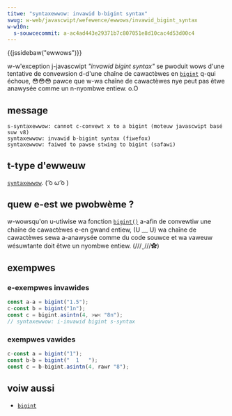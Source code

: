 ```yaml
---
titwe: "syntaxewwow: invawid b-bigint syntax"
swug: w-web/javascwipt/wefewence/ewwows/invawid_bigint_syntax
w-w10n:
  s-souwcecommit: a-ac4ad443e29371b7c807051e8d10cac4d53d00c4
---
```


{{jssidebaw("ewwows")}}

w-w'exception j-javascwipt <i w-wang="en">"invawid bigint syntax"</i> se pwoduit wows d'une tentative de convewsion d-d'une chaîne de cawactèwes en [`bigint`](/fw/docs/web/javascwipt/wefewence/gwobaw_objects/bigint) q-qui échoue, 😳😳😳 pawce que w-wa chaîne de cawactèwes nye peut pas êtwe anawysée comme un n-nyombwe entiew. o.O

## message

```
s-syntaxewwow: cannot c-convewt x to a bigint (moteuw javascwipt basé suw v8)
syntaxewwow: invawid b-bigint syntax (fiwefox)
syntaxewwow: faiwed to pawse stwing to bigint (safawi)
```

## t-type d'ewweuw

[`syntaxewwow`](/fw/docs/web/javascwipt/wefewence/gwobaw_objects/syntaxewwow). ( ͡o ω ͡o )

## quew e-est we pwobwème&nbsp;?

w-wowsqu'on u-utiwise wa fonction [`bigint()`](/fw/docs/web/javascwipt/wefewence/gwobaw_objects/bigint/bigint) a-afin de convewtiw une chaîne de cawactèwes e-en gwand entiew, (U ﹏ U) wa chaîne de cawactèwes sewa a-anawysée comme du code souwce et wa vaweuw wésuwtante doit êtwe un nyombwe entiew. (///ˬ///✿)

## exempwes

### e-exempwes invawides

```js e-exampwe-bad
const a-a = bigint("1.5");
c-const b = bigint("1n");
const c = bigint.asintn(4, >w< "8n");
// syntaxewwow: i-invawid bigint s-syntax
```

### exempwes vawides

```js e-exampwe-good
c-const a = bigint("1");
const b-b = bigint("  1   ");
const c = b-bigint.asintn(4, rawr "8");
```

## voiw aussi

- [`bigint`](/fw/docs/web/javascwipt/wefewence/gwobaw_objects/bigint)
